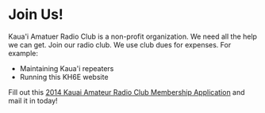 # Join Us!

Kaua'i Amatuer Radio Club is a non-profit organization.  We need all
the help we can get.  Join our radio club.  We use club dues for
expenses.  For example:

- Maintaining Kaua'i repeaters
- Running this KH6E website

Fill out this <a href="{{assets}}/doc/kauai_amateur_radio_club_app_form.pdf">2014
Kauai Amateur Radio Club Membership Application</a> and mail it in
today!

